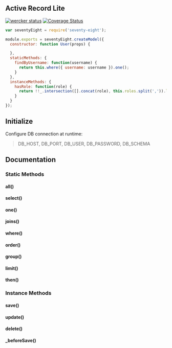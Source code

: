 ## Active Record Lite
[![wercker status](https://app.wercker.com/status/00e73ae1d42d6fdab896730134abd8f8/s/master "wercker status")](https://app.wercker.com/project/bykey/00e73ae1d42d6fdab896730134abd8f8)
[![Coverage Status](https://coveralls.io/repos/wileybenet/seventy-eight/badge.svg?branch=master&service=github)](https://coveralls.io/github/wileybenet/seventy-eight?branch=master)

```javascript
var seventyEight = require('seventy-eight');

module.exports = seventyEight.createModel({
  constructor: function User(props) {

  },
  staticMethods: {
    findByUsername: function(username) {
      return this.where({ username: username }).one();
    }
  },
  instanceMethods: {
    hasRole: function(role) {
      return !!_.intersection([].concat(role), this.roles.split(',')).length;
    }
  }
});
```

## Initialize

Configure DB connection at runtime:

> DB_HOST, DB_PORT, DB_USER, DB_PASSWORD, DB_SCHEMA

## Documentation

### Static Methods

#### all()

#### select()

#### one()

#### joins()

#### where()

#### order()

#### group()

#### limit()

#### then()

### Instance Methods

#### save()

#### update()

#### delete()

#### _beforeSave()